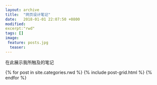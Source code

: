 ```yaml
---
layout: archive
title:  "网页设计笔记"
date:   2018-01-01 22:07:50 +0800
modified:
excerpt:"rwd"
tags: []
image: 
 feature: posts.jpg
  teaser:
---
```


在此展示我所触及的笔记


<div class="tiles">
{% for post in site.categories.rwd %}
  {% include post-grid.html %}
{% endfor %}
</div><!-- /.tiles 把所有categories 有 rwd 的列出来-->
